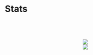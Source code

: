 <!--
<div id="header" align="center">
  <img src="https://media.giphy.com/media/jdPMeyv9rn0hZHh8n9/giphy.gif" width="150" autoplay/>
</div>
<div align="center" id="badges">
  <a href="https://www.hackerrank.com/ratul_hasan">
    <img src="https://img.shields.io/badge/HackerRank-success?style=for-the-badge&logo=hackerrank&logoColor=white" alt="LinkedIn Badge"/>
  </a>
  <a href="https://www.linkedin.com/in/ratul-hasan-507129237">
    <img src="https://img.shields.io/badge/LinkedIn-blue?style=for-the-badge&logo=linkedin&logoColor=white" alt="Youtube Badge"/>
  </a>
  <a href="https://stackoverflow.com/users/18252591/ratul-hasan?tab=profile">
    <img src="https://img.shields.io/badge/StackOverflow-orange?style=for-the-badge&logo=stackoverflow&logoColor=white" alt="Twitter Badge"/>
  </a>
</div>
<div align="center">
  <img width="150" src="https://komarev.com/ghpvc/?username=RatulHasanRahat&style=for-the-badge&color=blue" alt=""/>
</div>

---

### 🚀&nbsp;About Me
💻 I am a computer science student
- I am learning more about Data Structures & Algorithms
- In my free time, I solve problems on <a href="https://www.hackerrank.com/ratul_hasan">HackerRank</a> and read tech articles
- How to contact me&#8194;<a href="https://t.me/ratulhasanrahat"><img src="https://img.shields.io/badge/Telegram-grey?style=flat&logo=telegram&logoColor=white"/></a> <a href="https://www.linkedin.com/in/ratul-hasan-507129237"><img src="https://img.shields.io/badge/-LinkedIn-blue?style=flat&logo=Linkedin&logoColor=white"/></a>
<!-- ### &nbsp; Languages I Know
<div>
  <img src="https://github.com/devicons/devicon/blob/master/icons/java/java-original-wordmark.svg" title="Java" alt="Java" width="40" height="40"/>&nbsp;
  <img src="https://github.com/devicons/devicon/blob/master/icons/nodejs/nodejs-original.svg" title="NodeJS" alt="NodeJS" width="40" height="40"/>&nbsp;
  <img src="https://github.com/devicons/devicon/blob/master/icons/c/c-original.svg" title="AWS" alt="AWS" width="40" height="40"/>&nbsp;
</div>

---  

-->

<h1 align="left">
  <b>Stats</h>
<h1>
<div id="stats-overall" align="center">
  <img width="auto" height="auto" src="https://github-readme-stats.vercel.app/api?username=ratsan&show_icons=true&theme=react&hide_border=false" border="0" />
</div>
<div id="stats-contribution" align="center">
  <a href="https://git.io/streak-stats"><img width="auto" height="auto" src="http://github-readme-streak-stats.herokuapp.com?user=ratsan&theme=react&hide_border=false&date_format=j%20M%5B%20Y%5D" border="0" /></a>
</div>
